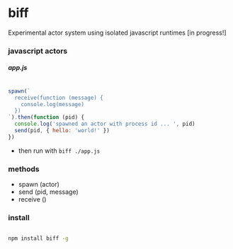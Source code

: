 
# biff

Experimental actor system using isolated javascript runtimes [in progress!]

### javascript actors

##### app.js

```js

spawn(`
  receive(function (message) {
    console.log(message)
  })
`).then(function (pid) {
  console.log('spawned an actor with process id ... ', pid)
  send(pid, { hello: 'world!' })
})

```

* then run with ```biff ./app.js```

### methods

* spawn (actor)
* send (pid, message)
* receive ()


### install

```sh

npm install biff -g

```
